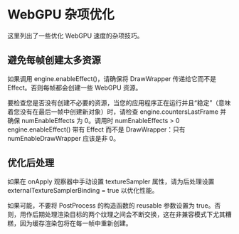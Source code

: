 # WebGPU 杂项优化

这里列出了一些优化 WebGPU 速度的杂项技巧。

## 避免每帧创建太多资源

如果调用 engine.enableEffect()，请确保将 DrawWrapper 传递给它而不是 Effect。否则每帧都会创建一些 WebGPU 资源。

要检查您是否没有创建不必要的资源，当您的应用程序正在运行并且“稳定”（意味着您没有在最后一帧中创建新对象）时，请检查 engine.countersLastFrame 并确保 numEnableEffects 为 0。调用时 numEnableEffects > 0 engine.enableEffect() 带有 Effect 而不是 DrawWrapper：只有 numEnableDrawWrapper 应该是非 0。

## 优化后处理

如果在 onApply 观察器中手动设置 textureSampler 属性，请为后处理设置 externalTextureSamplerBinding = true 以优化性能。

如果可能，不要将 PostProcess 的构造函数的 reusable 参数设置为 true。否则，用作后期处理渲染目标的两个纹理之间会不断交换，这在非兼容模式下尤其糟糕，因为缓存渲染包将在每一帧中重新创建。